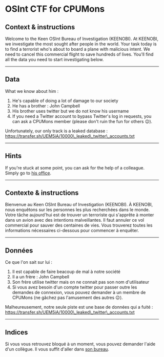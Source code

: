 # OSInt CTF for CPUMons

## Context & instructions
Welcome to the Keen OSInt Bureau of Investigation (KEENOBI).
At KEENOBI, we investigate the most sought after people in the world.
Your task today is to find a terrorist who's about to board a plane with malicious intent. We need to cancel this commercial flight to save hundreds of lives. You'll find all the data you need to start investigating below.
___
## Data
What we know about him :
1. He's capable of doing a lot of damage to our society
2. He has a brother : John Campbell
3. His brother uses twitter but we do not know his username
4. If you need a Twitter account to bypass Twitter's log in requests, you can ask a CPUMons member (please don't ruin the fun for others :wink:).

Unfortunately, our only track is a leaked database : https://transfer.sh/UEM5iA/10000\_leaked\_twitter\_accounts.txt
___
## Hints
If you're stuck at some point, you can ask for the help of a colleague.
Simply go to [his office](www.github.com/Nephty/OSInt-CTF/helpful-colleague).
___


## Contexte & instructions
Bienvenue au Keen OSInt Bureau of Investigation (KEENOBI).
À KEENOBI, nous enquêtons sur les personnes les plus recherchées dans le monde.
Votre tâche aujourd'hui est de trouver un terroriste qui s'apprête à monter dans un avion avec des intentions malveillantes. Il faut annuler ce vol commercial pour sauver des centaines de vies. Vous trouverez toutes les informations nécessaires ci-dessous pour commencer à enquêter.
___
## Données
Ce que l'on sait sur lui :
1. Il est capable de faire beacoup de mal à notre société
2. Il a un frère : John Campbell
3. Son frère utilise twitter mais on ne connait pas son nom d'utilisateur
4. Si vous avez besoin d'un compte twitter pour passer outre les demandes de connexion, vous pouvez demander à un membre de CPUMons (ne gâchez pas l'amusement des autres :wink:).

Malheureusement, notre seule piste est une base de données qui a fuité : https://transfer.sh/UEM5iA/10000\_leaked\_twitter\_accounts.txt
___
## Indices
Si vous vous retrouvez bloqué à un moment, vous pouvez demander l'aide d'un collègue.
Il vous suffit d'aller dans [son bureau](www.github.com/Nephty/OSInt-CTF/helpful-colleague).
